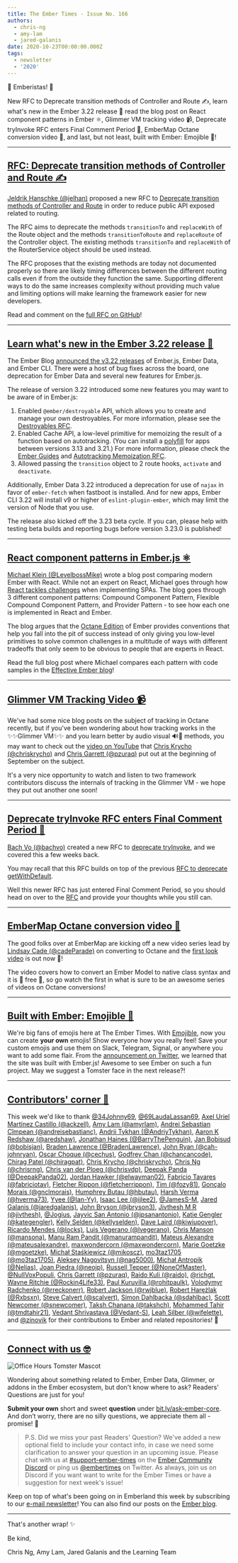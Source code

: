 ```yaml
---
title: The Ember Times - Issue No. 166
authors:
  - chris-ng
  - amy-lam
  - jared-galanis
date: 2020-10-23T00:00:00.000Z
tags:
  - newsletter
  - '2020'
---
```



👋 Emberistas! 🐹

New RFC to Deprecate transition methods of Controller and Route ✍️,
learn what's new in the Ember 3.22 release 🎉
read the blog post on React component patterns in Ember ⚛️,
Glimmer VM tracking video 📹,
Deprecate tryInvoke RFC enters Final Comment Period 📜,
EmberMap Octane conversion video 📼,
and last, but not least, built with Ember: Emojible 🥳!

<!-- READMORE -->

---

## [RFC: Deprecate transition methods of Controller and Route ✍️](https://github.com/emberjs/rfcs/pull/674)

[Jeldrik Hanschke (@jelhan)](https://github.com/jelhan) proposed a new RFC to [Deprecate transition methods of Controller and Route](https://github.com/emberjs/rfcs/pull/674) in order to reduce public API exposed related to routing.

The RFC aims to deprecate the methods `transitionTo` and `replaceWith` of the Route object and the methods `transitionToRoute` and `replaceRoute` of the Controller object. The existing methods `transitionTo` and `replaceWith` of the RouterService object should be used instead.

The RFC proposes that the existing methods are today not documented properly so there are likely timing differences between the different routing calls even if from the outside they function the same. Supporting different ways to do the same increases complexity without providing much value and limiting options will make learning the framework easier for new developers.

Read and comment on the [full RFC on GitHub](https://github.com/emberjs/rfcs/pull/674)!

---

## [Learn what's new in the Ember 3.22 release 🎉](https://blog.emberjs.com/2020/10/20/ember-3-22-released.html)

<!--alex ignore host-hostess-->
The Ember Blog [announced the v3.22 releases](https://blog.emberjs.com/2020/10/20/ember-3-22-released.html) of Ember.js, Ember Data, and Ember CLI. There were a host of bug fixes across the board, one deprecation for Ember Data and several new features for Ember.js.

The release of version 3.22 introduced some new features you may want to be aware of in Ember.js:

<!--alex ignore savage-->
1. Enabled `@ember/destroyable` API, which allows you to create and manage your own destroyables. For more information, please see the [Destroyables RFC](https://emberjs.github.io/rfcs/0580-destroyables.html).
2. Enabled Cache API, a low-level primitive for memoizing the result of a function based on autotracking. (You can install a [polyfill](https://github.com/ember-polyfills/ember-cache-primitive-polyfill) for apps between versions 3.13 and 3.21.) For more information, please check the [Ember Guides](https://guides.emberjs.com/release/in-depth-topics/autotracking-in-depth/#toc_caching-of-tracked-properties) and [Autotracking Memoization RFC](https://emberjs.github.io/rfcs/0615-autotracking-memoization.html).
3. Allowed passing the `transition` object to 2 route hooks, `activate` and `deactivate`.

Additionally, Ember Data 3.22 introduced a deprecation for use of `najax` in favor of `ember-fetch` when fastboot is installed. And for new apps, Ember CLI 3.22 will install v9 or higher of `eslint-plugin-ember`, which may limit the version of Node that you use.

The release also kicked off the 3.23 beta cycle. If you can, please help with testing beta builds and reporting bugs before version 3.23.0 is published!

---

## [React component patterns in Ember.js ⚛️](https://www.effective-ember.com/blog/react-component-patterns/)

[Michael Klein (@LevelbossMike)](https://github.com/LevelbossMike) wrote a blog post comparing modern Ember with React. While not an expert on React, Michael goes through how [React tackles challenges](https://dev.to/alexi_be3/react-component-patterns-49ho) when implementing SPAs. The blog goes through 3 different component patterns: Compound Component Pattern, Flexible Compound Component Pattern, and Provider Pattern - to see how each one is implemented in React and Ember.

<!--alex ignore obvious-->
The blog argues that the [Octane Edition](https://emberjs.com/editions/octane/) of Ember provides conventions that help you fall into the pit of success instead of only giving you low-level primitives to solve common challenges in a multitude of ways with different tradeoffs that only seem to be obvious to people that are experts in React.

Read the full blog post where Michael compares each pattern with code samples in the [Effective Ember blog](https://www.effective-ember.com/blog/react-component-patterns/)!

---

## [Glimmer VM Tracking Video 📹](https://www.youtube.com/watch?v=BjKERSRpPeI)

We've had some nice blog posts on the subject of tracking in Octane recently, but if you've been wondering about how tracking works in the ✨✨Glimmer VM✨✨ and you learn better by audio visual 🔊📼 methods, you may want to check out the [video on YouTube](https://www.youtube.com/watch?v=BjKERSRpPeI) that [Chris Krycho (@chriskrycho)](https://github.com/chriskrycho) and [Chris Garrett (@pzuraq)](https://github.com/pzuraq) put out at the beginning of September on the subject.

It's a very nice opportunity to watch and listen to two framework contributors discuss the internals of tracking in the Glimmer VM - we hope they put out another one soon!

---

## [Deprecate tryInvoke RFC enters Final Comment Period 📜](https://twitter.com/emberjs/status/1319720127320018944)

[Bach Vo (@bachvo)](https://github.com/bachvo) created a new RFC to [deprecate tryInvoke](https://github.com/emberjs/rfcs/pull/673), and we covered this a few weeks back. 

You may recall that this RFC builds on top of the previous [RFC to deprecate getWithDefault](https://emberjs.github.io/rfcs/0554-deprecate-getwithdefault.html).

<!--alex ignore just-->
Well this newer RFC has just entered Final Comment Period, so you should head on over to the [RFC](https://github.com/emberjs/rfcs/pull/673) and provide your thoughts while you still can.

---

## [EmberMap Octane conversion video 📼](https://twitter.com/ember_map/status/1319715247423369216)

The good folks over at EmberMap are kicking off a new video series lead by [Lindsay Cade (@cadeParade)](https://github.com/cadeParade) on converting to Octane and the [first look video](https://embermap.com/topics/converting-to-octane-first-look/converting-a-model) is out now 🎉!

The video covers how to convert an Ember Model to native class syntax and it is 💸 free 💸, so go watch the first in what is sure to be an awesome series of videos on Octane conversions!

---

## [Built with Ember: Emojible 🥳](https://creator.emojible.store/)

We're big fans of emojis here at The Ember Times. With [Emojible](https://creator.emojible.store/), now you can create **your own** emojis! Show everyone how you really feel! Save your custom emojis and use them on Slack, Telegram, Signal, or anywhere you want to add some flair. From the [announcement on Twitter](https://twitter.com/emojible/status/1318534253471256576), we learned that the site was built with Ember.js! Awesome to see Ember on such a fun project. May we suggest a Tomster face in the next release?! 

---

## [Contributors' corner 👏](https://guides.emberjs.com/release/contributing/repositories/)

<p>This week we'd like to thank <a href="https://github.com/34Johnny69" rel="noopener noreferrer" target="_blank">@34Johnny69</a>, <a href="https://github.com/69LaudaLassan69" rel="noopener noreferrer" target="_blank">@69LaudaLassan69</a>, <a href="https://github.com/ackzell" rel="noopener noreferrer" target="_blank">Axel Uriel Martínez Castillo (@ackzell)</a>, <a href="https://github.com/amyrlam" rel="noopener noreferrer" target="_blank">Amy Lam (@amyrlam)</a>, <a href="https://github.com/andreisebastianc" rel="noopener noreferrer" target="_blank">Andrei Sebastian Cîmpean (@andreisebastianc)</a>, <a href="https://github.com/AndriyTykhan" rel="noopener noreferrer" target="_blank">Andrii Tykhan (@AndriyTykhan)</a>, <a href="https://github.com/aredshaw" rel="noopener noreferrer" target="_blank">Aaron K Redshaw (@aredshaw)</a>, <a href="https://github.com/BarryThePenguin" rel="noopener noreferrer" target="_blank">Jonathan Haines (@BarryThePenguin)</a>, <a href="https://github.com/bobisjan" rel="noopener noreferrer" target="_blank">Jan Bobisud (@bobisjan)</a>, <a href="https://github.com/BradenLawrence" rel="noopener noreferrer" target="_blank">Braden Lawrence (@BradenLawrence)</a>, <a href="https://github.com/cah-johnryan" rel="noopener noreferrer" target="_blank">John Ryan (@cah-johnryan)</a>, <a href="https://github.com/cechus" rel="noopener noreferrer" target="_blank">Oscar Choque (@cechus)</a>, <a href="https://github.com/chancancode" rel="noopener noreferrer" target="_blank">Godfrey Chan (@chancancode)</a>, <a href="https://github.com/chiragpat" rel="noopener noreferrer" target="_blank">Chirag Patel (@chiragpat)</a>, <a href="https://github.com/chriskrycho" rel="noopener noreferrer" target="_blank">Chris Krycho (@chriskrycho)</a>, <a href="https://github.com/chrisrng" rel="noopener noreferrer" target="_blank">Chris Ng (@chrisrng)</a>, <a href="https://github.com/chrisvdp" rel="noopener noreferrer" target="_blank">Chris van der Ploeg (@chrisvdp)</a>, <a href="https://github.com/DeepakPanda02" rel="noopener noreferrer" target="_blank">Deepak Panda (@DeepakPanda02)</a>, <a href="https://github.com/elwayman02" rel="noopener noreferrer" target="_blank">Jordan Hawker (@elwayman02)</a>, <a href="https://github.com/fabriciotav" rel="noopener noreferrer" target="_blank">Fabrício Tavares (@fabriciotav)</a>, <a href="https://github.com/fletcherrippon" rel="noopener noreferrer" target="_blank">Fletcher Rippon (@fletcherrippon)</a>, <a href="https://github.com/fozy81" rel="noopener noreferrer" target="_blank">Tim (@fozy81)</a>, <a href="https://github.com/gnclmorais" rel="noopener noreferrer" target="_blank">Gonçalo Morais (@gnclmorais)</a>, <a href="https://github.com/hbutau" rel="noopener noreferrer" target="_blank">Humphrey Butau (@hbutau)</a>, <a href="https://github.com/hverma73" rel="noopener noreferrer" target="_blank">Harsh Verma (@hverma73)</a>, <a href="https://github.com/Ian-Yy" rel="noopener noreferrer" target="_blank">Yyee (@Ian-Yy)</a>, <a href="https://github.com/ijlee2" rel="noopener noreferrer" target="_blank">Isaac Lee (@ijlee2)</a>, <a href="https://github.com/JamesS-M" rel="noopener noreferrer" target="_blank">@JamesS-M</a>, <a href="https://github.com/jaredgalanis" rel="noopener noreferrer" target="_blank">Jared Galanis (@jaredgalanis)</a>, <a href="https://github.com/jbryson3" rel="noopener noreferrer" target="_blank">John Bryson (@jbryson3)</a>, <a href="https://github.com/jivthesh" rel="noopener noreferrer" target="_blank">Jivthesh M R (@jivthesh)</a>, <a href="https://github.com/Jogius" rel="noopener noreferrer" target="_blank">@Jogius</a>, <a href="https://github.com/jpsanantonio" rel="noopener noreferrer" target="_blank">Jayvic San Antonio (@jpsanantonio)</a>, <a href="https://github.com/kategengler" rel="noopener noreferrer" target="_blank">Katie Gengler (@kategengler)</a>, <a href="https://github.com/kellyselden" rel="noopener noreferrer" target="_blank">Kelly Selden (@kellyselden)</a>, <a href="https://github.com/kiwiupover" rel="noopener noreferrer" target="_blank">Dave Laird (@kiwiupover)</a>, <a href="https://github.com/locks" rel="noopener noreferrer" target="_blank">Ricardo Mendes (@locks)</a>, <a href="https://github.com/lvegerano" rel="noopener noreferrer" target="_blank">Luis Vegerano (@lvegerano)</a>, <a href="https://github.com/mansona" rel="noopener noreferrer" target="_blank">Chris Manson (@mansona)</a>, <a href="https://github.com/manurampandit" rel="noopener noreferrer" target="_blank">Manu Ram Pandit (@manurampandit)</a>, <a href="https://github.com/mateusalexandre" rel="noopener noreferrer" target="_blank">Mateus Alexandre (@mateusalexandre)</a>, <a href="https://github.com/maxwondercorn" rel="noopener noreferrer" target="_blank">maxwondercorn (@maxwondercorn)</a>, <a href="https://github.com/mgoetzke" rel="noopener noreferrer" target="_blank">Marie Goetzke (@mgoetzke)</a>, <a href="https://github.com/mikoscz" rel="noopener noreferrer" target="_blank">Michał Staśkiewicz (@mikoscz)</a>, <a href="https://github.com/mo3taz1705" rel="noopener noreferrer" target="_blank">mo3taz1705 (@mo3taz1705)</a>, <a href="https://github.com/nag5000" rel="noopener noreferrer" target="_blank">Aleksey Nagovitsyn (@nag5000)</a>, <a href="https://github.com/Nelias" rel="noopener noreferrer" target="_blank">Michał Antropik (@Nelias)</a>, <a href="https://github.com/neojp" rel="noopener noreferrer" target="_blank">Joan Piedra (@neojp)</a>, <a href="https://github.com/NoneOfMaster" rel="noopener noreferrer" target="_blank">Russell Tepper (@NoneOfMaster)</a>, <a href="https://github.com/NullVoxPopuli" rel="noopener noreferrer" target="_blank">@NullVoxPopuli</a>, <a href="https://github.com/pzuraq" rel="noopener noreferrer" target="_blank">Chris Garrett (@pzuraq)</a>, <a href="https://github.com/raido" rel="noopener noreferrer" target="_blank">Raido Kuli (@raido)</a>, <a href="https://github.com/richgt" rel="noopener noreferrer" target="_blank">@richgt</a>, <a href="https://github.com/Rockin4Life33" rel="noopener noreferrer" target="_blank">Wayne Ritchie (@Rockin4Life33)</a>, <a href="https://github.com/rohitpaulk" rel="noopener noreferrer" target="_blank">Paul Kuruvilla (@rohitpaulk)</a>, <a href="https://github.com/rreckonerr" rel="noopener noreferrer" target="_blank">Volodymyr Radchenko (@rreckonerr)</a>, <a href="https://github.com/rwjblue" rel="noopener noreferrer" target="_blank">Robert Jackson (@rwjblue)</a>, <a href="https://github.com/Rxbsxn" rel="noopener noreferrer" target="_blank">Robert Harężlak (@Rxbsxn)</a>, <a href="https://github.com/scalvert" rel="noopener noreferrer" target="_blank">Steve Calvert (@scalvert)</a>, <a href="https://github.com/sdahlbac" rel="noopener noreferrer" target="_blank">Simon Dahlbacka (@sdahlbac)</a>, <a href="https://github.com/snewcomer" rel="noopener noreferrer" target="_blank">Scott Newcomer (@snewcomer)</a>, <a href="https://github.com/takshch" rel="noopener noreferrer" target="_blank">Taksh Chanana (@takshch)</a>, <a href="https://github.com/tmdtahir21" rel="noopener noreferrer" target="_blank">Mohammed Tahir (@tmdtahir21)</a>, <a href="https://github.com/Vedant-S" rel="noopener noreferrer" target="_blank">Vedant Shrivastava (@Vedant-S)</a>, <a href="https://github.com/wifelette" rel="noopener noreferrer" target="_blank">Leah Silber (@wifelette)</a>, and <a href="https://github.com/zinovik" rel="noopener noreferrer" target="_blank">@zinovik</a> for their contributions to Ember and related repositories! 💖</p>

---

## [Connect with us 🤓](https://docs.google.com/forms/d/e/1FAIpQLScqu7Lw_9cIkRtAiXKitgkAo4xX_pV1pdCfMJgIr6Py1V-9Og/viewform)

<div class="blog-row">
  <img class="float-right small transparent padded" alt="Office Hours Tomster Mascot" title="Readers' Questions" src="/images/tomsters/officehours.png" />

  <p>Wondering about something related to Ember, Ember Data, Glimmer, or addons in the Ember ecosystem, but don't know where to ask? Readers’ Questions are just for you!</p>

  <p><strong>Submit your own</strong> short and sweet <strong>question</strong> under <a href="https://bit.ly/ask-ember-core" target="rq">bit.ly/ask-ember-core</a>. And don’t worry, there are no silly questions, we appreciate them all - promise! 🤞</p>
</div>

> P.S. Did we miss your past Readers' Question? We've added a new optional field to include your contact info, in case we need some clarification to answer your question in an upcoming issue. Please chat with us at <a href="https://discordapp.com/channels/480462759797063690/485450546887786506">#support-ember-times</a> on the <a href="https://discordapp.com/invite/zT3asNS">Ember Community Discord</a> or ping us <a href="https://twitter.com/embertimes">@embertimes</a> on Twitter. As always, join us on Discord if you want want to write for the Ember Times or have a suggestion for next week's issue!</p>

<div>
  <p>Keep on top of what's been going on in Emberland this week by subscribing to our <a href="https://the-emberjs-times.ongoodbits.com/">e-mail newsletter</a>! You can also find our posts on the <a href="https://emberjs.com/blog/tags/newsletter.html">Ember blog</a>.</p>
</div>

---

That's another wrap! ✨

Be kind,

Chris Ng, Amy Lam, Jared Galanis and the Learning Team
